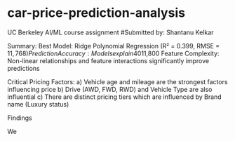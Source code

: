 # car-price-prediction-analysis
UC Berkeley AI/ML course assignment
#Submitted by: Shantanu Kelkar

Summary:
Best Model: Ridge Polynomial Regression (R² = 0.399, RMSE = $11,768)
Prediction Accuracy: Models explain 40% of price variation with typical errors of ~$11,800
Feature Complexity: Non-linear relationships and feature interactions significantly improve predictions

Critical Pricing Factors:
a) Vehicle age and mileage are the strongest factors influencing price
b) Drive (AWD, FWD, RWD) and Vehicle Type are also influential
c) There are distinct pricing tiers which are influenced by Brand name (Luxury status)

Findings

We


